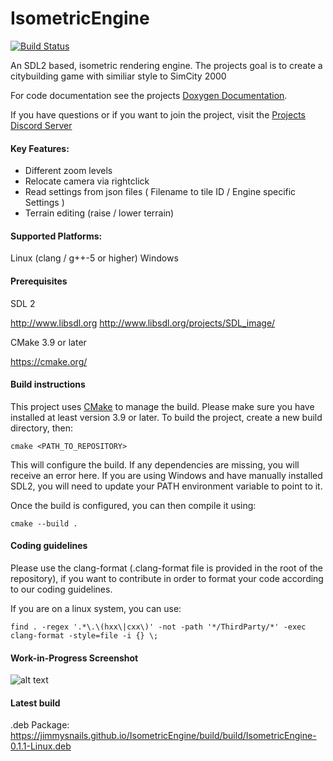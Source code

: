 # IsometricEngine  
[![Build Status](https://travis-ci.org/JimmySnails/IsometricEngine.svg?branch=master)](https://travis-ci.org/JimmySnails/IsometricEngine)


An SDL2 based, isometric rendering engine.
The projects goal is to create a citybuilding game with similiar style to SimCity 2000

For code documentation see the projects [Doxygen Documentation](https://jimmysnails.github.io/IsometricEngine/build/html/index.html).

If you have questions or if you want to join the project, visit the [Projects Discord Server](https://discord.gg/qwa2H3G) 

#### Key Features:
  - Different zoom levels
  - Relocate camera via rightclick
  - Read settings from json files ( Filename to tile ID  / Engine specific Settings )
  - Terrain editing (raise / lower terrain)
  


#### Supported Platforms:
  Linux (clang / g++-5 or higher)
  Windows
  
#### Prerequisites

 SDL 2
 
  http://www.libsdl.org
  http://www.libsdl.org/projects/SDL_image/
 
 CMake 3.9 or later
 
  https://cmake.org/

#### Build instructions

This project uses [CMake](https://cmake.org) to manage the build.
Please make sure you have installed at least version 3.9 or later.
To build the project, create a new build directory, then:

    cmake <PATH_TO_REPOSITORY>

This will configure the build.
If any dependencies are missing, you will receive an error here.
If you are using Windows and have manually installed SDL2, you will need to update your PATH environment variable to point to it.

Once the build is configured, you can then compile it using:

    cmake --build .

#### Coding guidelines

Please use the clang-format (.clang-format file is provided in the root of the repository), if you want to contribute in order to format your code according to our coding guidelines.

If you are on a linux system, you can use:

    find . -regex '.*\.\(hxx\|cxx\)' -not -path '*/ThirdParty/*' -exec clang-format -style=file -i {} \;  


#### Work-in-Progress Screenshot

![alt text](https://raw.githubusercontent.com/JimmySnails/IsometricEngine/master/images/Screenshot1.png)

#### Latest build

.deb Package:
https://jimmysnails.github.io/IsometricEngine/build/build/IsometricEngine-0.1.1-Linux.deb
